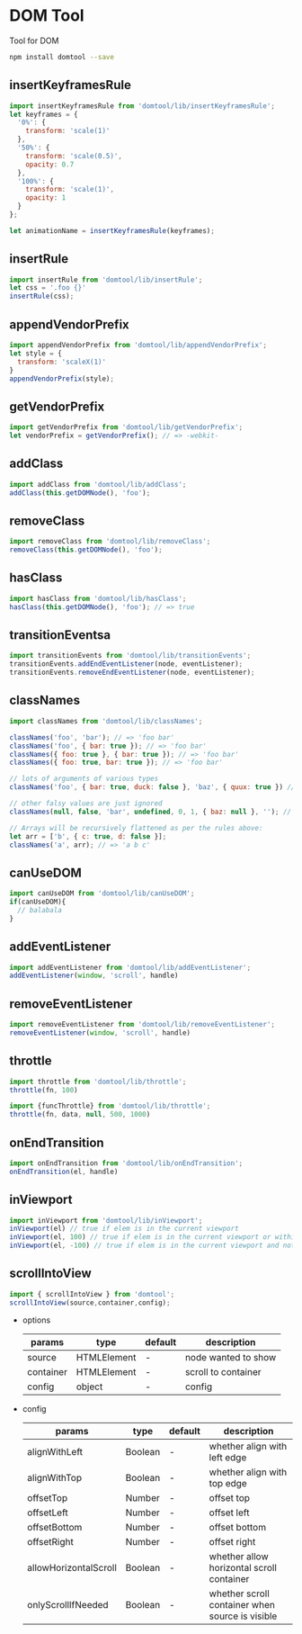 # DOM Tool

Tool for DOM

```bash
npm install domtool --save
```

## insertKeyframesRule

```js
import insertKeyframesRule from 'domtool/lib/insertKeyframesRule';
let keyframes = {
  '0%': {
    transform: 'scale(1)'
  },
  '50%': {
    transform: 'scale(0.5)',
    opacity: 0.7
  },
  '100%': {
    transform: 'scale(1)',
    opacity: 1
  }
};

let animationName = insertKeyframesRule(keyframes);
```

## insertRule

```js
import insertRule from 'domtool/lib/insertRule';
let css = '.foo {}'
insertRule(css);
```

## appendVendorPrefix

```js
import appendVendorPrefix from 'domtool/lib/appendVendorPrefix';
let style = {
  transform: 'scaleX(1)'
}
appendVendorPrefix(style);
```

## getVendorPrefix

```js
import getVendorPrefix from 'domtool/lib/getVendorPrefix';
let vendorPrefix = getVendorPrefix(); // => -webkit-
```

## addClass

```js
import addClass from 'domtool/lib/addClass';
addClass(this.getDOMNode(), 'foo');
```

## removeClass

```js
import removeClass from 'domtool/lib/removeClass';
removeClass(this.getDOMNode(), 'foo');
```

## hasClass

```js
import hasClass from 'domtool/lib/hasClass';
hasClass(this.getDOMNode(), 'foo'); // => true
```

## transitionEventsa

```js
import transitionEvents from 'domtool/lib/transitionEvents';
transitionEvents.addEndEventListener(node, eventListener);
transitionEvents.removeEndEventListener(node, eventListener);
```

## classNames

```js
import classNames from 'domtool/lib/classNames';

classNames('foo', 'bar'); // => 'foo bar'
classNames('foo', { bar: true }); // => 'foo bar'
classNames({ foo: true }, { bar: true }); // => 'foo bar'
classNames({ foo: true, bar: true }); // => 'foo bar'

// lots of arguments of various types
classNames('foo', { bar: true, duck: false }, 'baz', { quux: true }) // => 'foo bar baz quux'

// other falsy values are just ignored
classNames(null, false, 'bar', undefined, 0, 1, { baz: null }, ''); // => 'bar 1'

// Arrays will be recursively flattened as per the rules above:
let arr = ['b', { c: true, d: false }];
classNames('a', arr); // => 'a b c'
```

## canUseDOM

```js
import canUseDOM from 'domtool/lib/canUseDOM';
if(canUseDOM){
  // balabala
}
```

## addEventListener

```js
import addEventListener from 'domtool/lib/addEventListener';
addEventListener(window, 'scroll', handle)
```

## removeEventListener

```js
import removeEventListener from 'domtool/lib/removeEventListener';
removeEventListener(window, 'scroll', handle)
```

## throttle

```js
import throttle from 'domtool/lib/throttle';
throttle(fn, 100)

import {funcThrottle} from 'domtool/lib/throttle';
throttle(fn, data, null, 500, 1000)
```

## onEndTransition

```js
import onEndTransition from 'domtool/lib/onEndTransition';
onEndTransition(el, handle)
```

## inViewport

```js
import inViewport from 'domtool/lib/inViewport';
inViewport(el) // true if elem is in the current viewport
inViewport(el, 100) // true if elem is in the current viewport or within 100px of it
inViewport(el, -100) // true if elem is in the current viewport and not within 99px of the edge
```

## scrollIntoView

```js
import { scrollIntoView } from 'domtool';
scrollIntoView(source,container,config);
```

* options

  |params|type|default|description|
  |------|------|------|------|
  | source | HTMLElement | - | node wanted to show |
  | container | HTMLElement | - | scroll to container |
  | config | object | - | config |

* config

  |params|type|default|description|
  |------|------|------|------|
  | alignWithLeft | Boolean | - | whether align with left edge |
  | alignWithTop | Boolean | - | whether align with top edge |
  | offsetTop | Number | - | offset top |
  | offsetLeft | Number | - | offset left |
  | offsetBottom | Number | - | offset bottom |
  | offsetRight | Number | - | offset right |
  | allowHorizontalScroll | Boolean | - | whether allow horizontal scroll container |
  | onlyScrollIfNeeded | Boolean | - | whether scroll container when source is visible |

